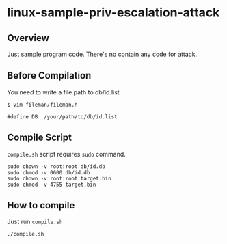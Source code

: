 # linux-sample-priv-escalation-attack

## Overview
Just sample program code. There's no contain any code for attack.

## Before Compilation
You need to write a file path to db/id.list

~~~
$ vim fileman/fileman.h

#define DB  /your/path/to/db/id.list
~~~

## Compile Script
`compile.sh` script requires `sudo` command.
~~~
sudo chown -v root:root db/id.db
sudo chmod -v 0600 db/id.db
sudo chown -v root:root target.bin
sudo chmod -v 4755 target.bin
~~~

## How to compile
Just run `compile.sh`
~~~
./compile.sh
~~~
